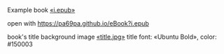 Example book [«i.epub»](i.epub)

open with https://pa69pa.github.io/eBook?i.epub

book's title background image [«title.jpg»](title.jpg)
title font: «Ubuntu Bold», color: #150003
